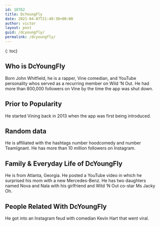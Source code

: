 ```yaml
---
id: 18762
title: DcYoungFly
date: 2021-04-07T21:49:38+00:00
author: victor
layout: post
guid: /dcyoungfly/
permalink: /dcyoungfly/
---
```



{: toc}


## Who is DcYoungFly



Born John Whitfield, he is a rapper, Vine comedian, and YouTube personality whos served as a recurring member on Wild &#8216;N Out. He had more than 800,000 followers on Vine by the time the app was shut down.

                
                
                
## Prior to Popularity



He started Vining back in 2013 when the app was first being introduced.

                
                
                
## Random data



He is affiliated with the hashtags number hoodcomedy and number TeamIgnant. He has more than 10 million followers on Instagram.

                
                
                
## Family & Everyday Life of DcYoungFly



He is from Atlanta, Georgia. He posted a YouTube video in which he surprised his mom with a new Mercedes-Benz. He has two daughters named Nova and Nala with his girlfriend and Wild &#8216;N Out co-star Ms Jacky Oh. 

                
                
                
## People Related With DcYoungFly



He got into an Instagram feud with comedian Kevin Hart that went viral.

                
              
            
          
          
          